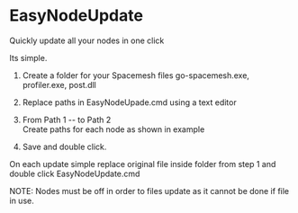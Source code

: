 # EasyNodeUpdate
Quickly update all your nodes in one click

Its simple.
1. Create a folder for your Spacemesh files
go-spacemesh.exe, profiler.exe, post.dll

2. Replace paths in EasyNodeUpade.cmd using a text editor

3. From Path 1 -- to Path 2<br>
Create paths for each node as shown in example

4. Save and double click.

On each update simple replace original file inside folder from step 1 and double click EasyNodeUpdate.cmd

NOTE:
Nodes must be off in order to files update as it cannot be done if file in use.

